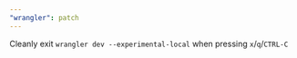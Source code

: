```yaml
---
"wrangler": patch
---
```


Cleanly exit `wrangler dev --experimental-local` when pressing `x`/`q`/`CTRL-C`
